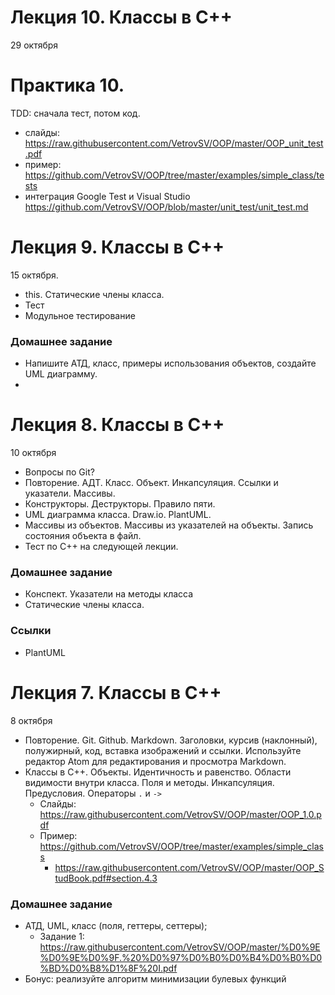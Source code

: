 # Лекция 10. Классы в С++
29 октября

# Практика 10.
TDD: сначала тест, потом код.
- слайды: https://raw.githubusercontent.com/VetrovSV/OOP/master/OOP_unit_test.pdf
- пример: https://github.com/VetrovSV/OOP/tree/master/examples/simple_class/tests
- интеграция Google Test и Visual Studio https://github.com/VetrovSV/OOP/blob/master/unit_test/unit_test.md


# Лекция 9. Классы в С++
15 октября.
- this. Статические члены класса.
- Тест
- Модульное тестирование

### Домашнее задание
- Напишите АТД, класс, примеры использования объектов, создайте UML диаграмму.
- 

# Лекция 8. Классы в С++
10 октября
- Вопросы по Git?
- Повторение. АДТ. Класс. Объект. Инкапсуляция. Ссылки и указатели. Массивы.
- Конструкторы. Деструкторы. Правило пяти. 
- UML диаграмма класса. Draw.io. PlantUML.
- Массивы из объектов. Массивы из указателей на объекты. Запись состояния объекта в файл.
- Тест по C++ на следующей лекции.

### Домашнее задание
- Конспект. Указатели на методы класса
- Статические члены класса.


### Ссылки
- PlantUML

# Лекция 7. Классы в С++
8 октября
- Повторение. Git. Github. Markdown. Заголовки, курсив (наклонный), полужирный, код, вставка изображений и ссылки.
Используйте редактор Atom для редактирования и просмотра Markdown.
- Классы в С++. Объекты. Идентичность и равенство. Области видимости внутри класса. Поля и методы. Инкапсуляция. Предусловия. Операторы `.` и `->`
  - Слайды: https://raw.githubusercontent.com/VetrovSV/OOP/master/OOP_1.0.pdf
  - Пример: https://github.com/VetrovSV/OOP/tree/master/examples/simple_class
    - https://raw.githubusercontent.com/VetrovSV/OOP/master/OOP_StudBook.pdf#section.4.3


### Домашнее задание
- АТД, UML, класс (поля, геттеры, сеттеры); 
  - Задание 1: https://raw.githubusercontent.com/VetrovSV/OOP/master/%D0%9E%D0%9E%D0%9F.%20%D0%97%D0%B0%D0%B4%D0%B0%D0%BD%D0%B8%D1%8F%20I.pdf
- Бонус: реализуйте алгоритм минимизации булевых функций
